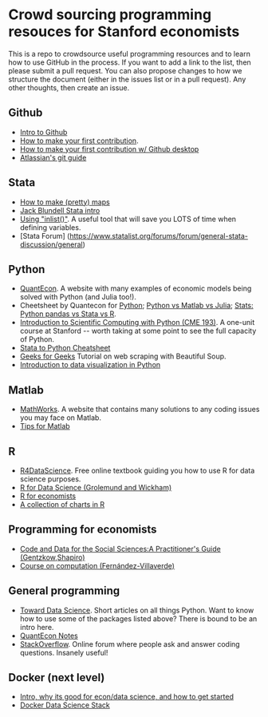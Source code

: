 # Crowd sourcing programming resouces for Stanford economists

This is a repo to crowdsource useful programming resources and to learn how to use GitHub in the process. If you want to add a link to the list, then please submit a pull request. You can also propose changes to how we structure the document (either in the issues list or in a pull request). Any other thoughts, then create an issue. 

## Github
- [Intro to Github](https://guides.github.com/activities/hello-world/) 
- [How to make your first contribution](https://github.com/firstcontributions/first-contributions). 
- [How to make your first contribution w/ Github desktop](https://github.com/firstcontributions/first-contributions/blob/master/gui-tool-tutorials/github-desktop-tutorial.md)
- [Atlassian's git guide](https://www.atlassian.com/git/tutorials)


## Stata
- [How to make (pretty) maps](https://www.stata.com/support/faqs/graphics/spmap-and-maps/)
- [Jack Blundell Stata intro](https://jackblun.github.io/metricsinstata/)
- [Using "inlist()"](https://twitter.com/nickchk/status/1295852192126005248?lang=en). A useful tool that will save you LOTS of time when defining variables. 
- [Stata Forum] (https://www.statalist.org/forums/forum/general-stata-discussion/general)

## Python
- [QuantEcon](https://quantecon.org/). A website with many examples of economic models being solved with Python (and Julia too!).
- Cheetsheet by Quantecon for [Python](https://cheatsheets.quantecon.org/python-cheatsheet.html); [Python vs Matlab vs Julia](https://cheatsheets.quantecon.org/); [Stats: Python pandas vs Stata vs R](https://cheatsheets.quantecon.org/stats-cheatsheet.html).
- [Introduction to Scientific Computing with Python (CME 193)](http://web.stanford.edu/class/cme193/syllabus.html). A one-unit course at Stanford -- worth taking at some point to see the full capacity of Python.  
- [Stata to Python Cheatsheet](http://www.danielmsullivan.com/pages/tutorial_stata_to_python.html)
- [Geeks for Geeks](https://www.geeksforgeeks.org/implementing-web-scraping-python-beautiful-soup/) Tutorial on web scraping with Beautiful Soup.
- [Introduction to data visualization in Python](https://towardsdatascience.com/introduction-to-data-visualization-in-python-89a54c97fbed)

## Matlab
- [MathWorks](https://www.mathworks.com/help/). A website that contains many solutions to any coding issues you may face on Matlab.
- [Tips for Matlab](https://www.mathworks.com/help/matlab/matlab_prog/techniques-for-improving-performance.html)

## R
- [R4DataScience](https://r4ds.had.co.nz/). Free online textbook guiding you how to use R for data science purposes.
- [R for Data Science (Grolemund and Wickham)](https://r4ds.had.co.nz/)
- [R for economists](https://libguides.bates.edu/r/r-for-economics)
- [A collection of charts in R](https://www.r-graph-gallery.com/)

## Programming for economists
- [Code and Data for the Social Sciences:A Practitioner's Guide (Gentzkow,Shapiro)](http://web.stanford.edu/~gentzkow/research/CodeAndData.pdf)
- [Course on computation (Fernández-Villaverde)](https://www.sas.upenn.edu/~jesusfv/teaching.html)

## General programming
-  [Toward Data Science](https://towardsdatascience.com/). Short articles on all things Python. Want to know how to use some of the packages listed above? There is bound to be an intro here. 
  - [QuantEcon Notes](https://notes.quantecon.org/)
  - [StackOverflow](https://stackoverflow.com/). Online forum where people ask and answer coding questions. Insanely useful! 

  ## Docker (next level)
  - [Intro, why its good for econ/data science, and how to get started](https://towardsdatascience.com/how-docker-can-help-you-become-a-more-effective-data-scientist-7fc048ef91d5)
  - [Docker Data Science Stack](https://hub.docker.com/r/jupyter/datascience-notebook/)
